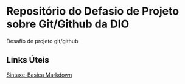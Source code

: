 # Repositório do Defasio  de Projeto sobre Git/Github da DIO
Desafio de projeto git/github
## Links Úteis 
[Sintaxe-Basica Markdown]("https://www.markdownguite.org/basic-syntax/")
